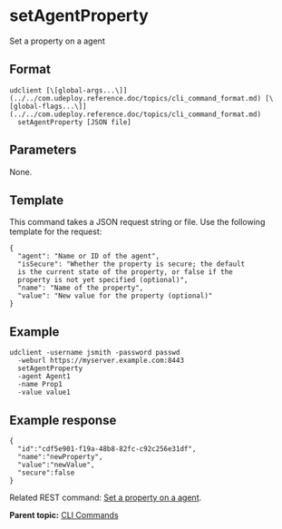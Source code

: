 # setAgentProperty

Set a property on a agent

## Format

```
udclient [\[global-args...\]](../../com.udeploy.reference.doc/topics/cli_command_format.md) [\[global-flags...\]](../../com.udeploy.reference.doc/topics/cli_command_format.md)
  setAgentProperty [JSON file]
```

## Parameters

None.

## Template

This command takes a JSON request string or file. Use the following template for the request:

```
{
  "agent": "Name or ID of the agent",
  "isSecure": "Whether the property is secure; the default 
  is the current state of the property, or false if the 
  property is not yet specified (optional)",
  "name": "Name of the property",
  "value": "New value for the property (optional)"
}

```

## Example

```
udclient -username jsmith -password passwd 
  -weburl https://myserver.example.com:8443
  setAgentProperty
  -agent Agent1
  -name Prop1
  -value value1
```

## Example response

```
{
  "id":"cdf5e901-f19a-48b8-82fc-c92c256e31df",
  "name":"newProperty",
  "value":"newValue",
  "secure":false
}
```

Related REST command: [Set a property on a agent](rest_cli_agentcli_setproperty_put.md).

**Parent topic:** [CLI Commands](../../com.udeploy.reference.doc/topics/cli_commands.md)

